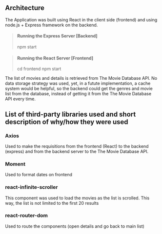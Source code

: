 ## Architecture

The Application was built using React in the client side (frontend) and using node.js + Express framework on the backend.

> #### Running the Express Server [Backend]
> npm start

> #### Running the React Server [Frontend]
> cd frontend
> npm start

The list of movies and details is retrieved from The Movie Database API.
No data storage strategy was used, yet, in a futute implementation, a cache system would be helpful, so the backend could get the genres and movie list from the database, instead of getting it from the The Movie Database API every time.

## List of third-party libraries used and short description of why/how they were used
### Axios 
Used to make the requisitions from the frontend (React) to the backend (express) and from the backend server to the The Movie Database API.

### Moment
Used to format dates on frontend

### react-infinite-scroller
This component was used to load the movies as the list is scrolled. 
This way, the list is not limited to the first 20 results

### react-router-dom
Used to route the components (open details and go back to main list)
